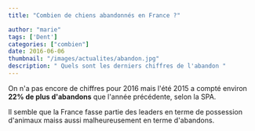 ```yaml
---
title: "Combien de chiens abandonnés en France ?"

author: "marie"
tags: ['Dent']
categories: ["combien"]
date: 2016-06-06
thumbnail: "/images/actualites/abandon.jpg"
description: " Quels sont les derniers chiffres de l'abandon "
---
```


On n'a pas encore de chiffres pour 2016 mais l'été 2015 a compté environ <b>22% de plus d'abandons</b> que l'année précédente, selon la SPA.

Il semble que la France fasse partie des leaders en terme de possession d'animaux maiss aussi malheureusement en terme d'abandons.